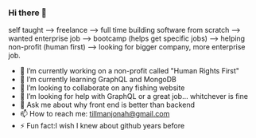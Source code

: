 ### Hi there 👋

self taught --> freelance --> full time building software from scratch --> wanted enterprise job --> bootcamp (helps get specific jobs) --> 
helping non-profit (human first) --> looking for bigger company, more enterprise job.

- 🔭 I’m currently working on a non-profit called "Human Rights First"
- 🌱 I’m currently learning GraphQL and MongoDB
- 👯 I’m looking to collaborate on any fishing website
- 🤔 I’m looking for help with GraphQL or a great job... whitchever is fine
- 💬 Ask me about why front end is better than backend
- 📫 How to reach me: tillmanjonah@gmail.com
- ⚡ Fun fact:I wish I knew about github years before
